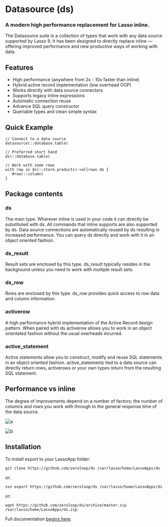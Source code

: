 # Datasource (ds)
### A modern high performance replacement for Lasso inline.

The Datasource suite is a collection of types that work with any data source supported by Lasso 9. It has been designed to directly replace inline — offering improved performance and new productive ways of working with data.

## Features
* High performance (anywhere from 2x - 10x faster than inline)
* Hybrid active record implementation (low overhead OOP)
* Works directly with data source connectors
* Supports legacy inline expressions
* Automatic connection reuse
* Advance SQL query constructor
* Queriable types and clean simple syntax

## Quick Example

```lasso
// Connect to a data source
datasource(::database.table)

// Preferred short hand
ds(::database.table)

// Work with some rows
with row in ds(::store.products)->allrows do {
   #row(::column)
}
```

## Package contents

### ds
The main type. Wherever inline is used in your code it can directly be substituted with ds. All commands that inline supports are also supported by ds. Data source connections are automatically reused by ds resulting in increased performance. You can query ds directly and work with it in an object oriented fashion.

### ds_result
Result sets are enclosed by this type. ds_result typically resides in the background unless you need to work with multiple result sets.

### ds_row
Rows are enclosed by this type. ds_row provides quick access to row data and column information.

### activerow
A high performance hybrid implementation of the Active Record design pattern. When paired with ds activerow allows you to work in an object orientated fashion without the usual overheads incurred.

### active_statement
Active statements allow you to construct, modify and reuse SQL statements in an object oriented fashion. active_statements tied to a data source can directly return rows, activerows or your own types return from the resulting SQL statement.

## Performance vs inline

The degree of improvements depend on a number of factors; the number of columns and rows you work with through to the general response time of the data source. 

![a](https://docs.google.com/document/d/1GLMIZE3R3BFm6hki-eHahU5C6gyFsNiBjwiJHrpIOjI/pubimage?id=1GLMIZE3R3BFm6hki-eHahU5C6gyFsNiBjwiJHrpIOjI&image_id=1C2Pyrcag3JEPmgWtDyfZQWDH5zfkpmW_9QHZ1g)

![b](https://docs.google.com/document/d/1GLMIZE3R3BFm6hki-eHahU5C6gyFsNiBjwiJHrpIOjI/pubimage?id=1GLMIZE3R3BFm6hki-eHahU5C6gyFsNiBjwiJHrpIOjI&image_id=1GaoxgedmEmehK9mrd2HF_mOG9hwqHnN4RQpCOg)

## Installation

To install export to your LassoApp folder:

	git clone https://github.com/zeroloop/ds /var/lasso/home/LassoApps/ds

or:
	
	svn export https://github.com/zeroloop/ds /var/lasso/home/LassoApps/ds

or:

	wget https://github.com/zeroloop/ds/archive/master.zip /var/lasso/home/LassoApps/ds.zip

Full documentation [begins here](https://github.com/zeroloop/ds/wiki/Working-with-data-sources-%E2%80%94-ds).
